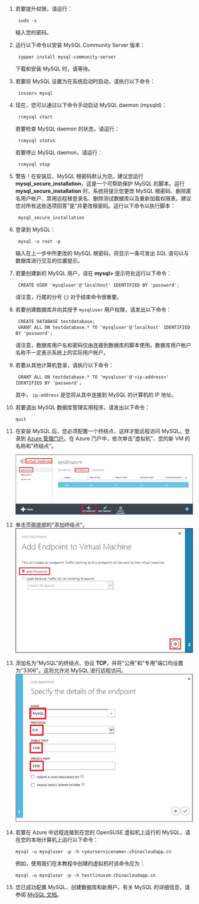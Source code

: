
1. 若要提升权限，请运行：

		sudo -s
	
	输入您的密码。

2. 运行以下命令以安装 MySQL Community Server 版本：

		zypper install mysql-community-server

	下载和安装 MySQL 时，请等待。
3. 若要将 MySQL 设置为在系统启动时启动，请执行以下命令：

		insserv mysql
4. 现在，您可以通过以下命令手动启动 MySQL daemon (mysqld)：

		rcmysql start

	若要检查 MySQL daemon 的状态，请运行：

		rcmysql status

	若要停止 MySQL daemon，请运行：

		rcmysql stop

5. 警告！在安装后，MySQL 根密码默认为空。建议您运行 **mysql\_secure\_installation**，这是一个可帮助保护 MySQL 的脚本。运行 **mysql\_secure\_installation** 时，系统将提示您更改 MySQL 根密码、删除匿名用户帐户、禁用远程根登录名、删除测试数据库以及重新加载权限表。建议您对所有这些选项回答"是"并更改根密码。运行以下命令以执行脚本：

		mysql_secure_installation

6. 登录到 MySQL：

		mysql -u root -p

	输入在上一步中所更改的 MySQL 根密码，将显示一条可发出 SQL 语句以与数据库进行交互的位置提示。

7. 若要创建新的 MySQL 用户，请在 **mysql>** 提示符处运行以下命令：

		CREATE USER 'mysqluser'@'localhost' IDENTIFIED BY 'password';

	请注意，行尾的分号 (;) 对于结束命令很重要。

8. 若要创建数据库并向其授予  `mysqluser` 用户权限，请发出以下命令：

		CREATE DATABASE testdatabase;
		GRANT ALL ON testdatabase.* TO 'mysqluser'@'localhost' IDENTIFIED BY 'password';

	请注意，数据库用户名和密码仅由连接到数据库的脚本使用。数据库用户帐户名称不一定表示系统上的实际用户帐户。

9. 若要从其他计算机登录，请执行以下命令：

		GRANT ALL ON testdatabase.* TO 'mysqluser'@'<ip-address>' IDENTIFIED BY 'password';

	其中， `ip-address` 是您将从其中连接到 MySQL 的计算机的 IP 地址。
	
10. 若要退出 MySQL 数据库管理实用程序，请发出以下命令：

		quit

11. 在安装 MySQL 后，您必须配置一个终结点，这样才能远程访问 MySQL。登录到 [Azure 管理门户][AzurePreviewPortal]。在 Azure 门户中，依次单击"虚拟机"、您的新 VM 的名称和"终结点"。

	![终结点][Image7]

12. 单击页面底部的"添加终结点"。
	![终结点][Image8]

13. 添加名为"MySQL"的终结点、协议 **TCP**，并将"公用"和"专用"端口均设置为"3306"。这将允许对 MySQL 进行远程访问。
	![终结点][Image9]

14. 若要在 Azure 中远程连接到在您的 OpenSUSE 虚拟机上运行的 MySQL，请在您的本地计算机上运行以下命令：

		mysql -u mysqluser -p -h <yourservicename>.chinacloudapp.cn

	例如，使用我们在本教程中创建的虚拟机时该命令应为：

		mysql -u mysqluser -p -h testlinuxvm.chinacloudapp.cn

15. 您已成功配置 MySQL、创建数据库和新用户。有关 MySQL 的详细信息，请参阅 [MySQL 文档][MySQLDocs]。	

[MySQLDocs]: http://dev.mysql.com/doc/
[AzurePreviewPortal]: https://manage.windowsazure.cn
[Image7]: ./media/install-and-run-mysql-on-opensuse-vm/LinuxVmAddEndpoint.png
[Image8]: ./media/install-and-run-mysql-on-opensuse-vm/LinuxVmAddEndpoint2.png
[Image9]: ./media/install-and-run-mysql-on-opensuse-vm/LinuxVmAddEndpointMySQL.png
<!--HONumber=41-->
